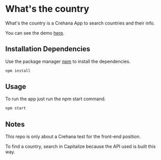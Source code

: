 # What's the country

What's the country is a Crehana App to search countries and their info.

You can see the demo [here](https://hexquare-5ea91.rj.r.appspot.com/).

## Installation Dependencies

Use the package manager [npm](https://docs.npmjs.com/getting-started/) to install the dependencies.

```bash
npm install
```

## Usage
To run the app just run the npm start command.
```bash
npm start
```

## Notes
This repo is only about a Crehana test for the front-end position.

To find a country, search in Capitalize because the API used is built this way.